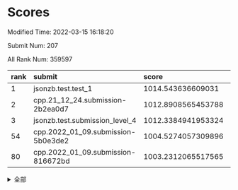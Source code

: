 # Scores

Modified Time: 2022-03-15 16:18:20

Submit Num: 207

All Rank Num: 359597

| rank |               submit               |       score        |       sigma        | pk_num |
| :--- | :--------------------------------- | :----------------- | :----------------- | :----- |
| 1    | jsonzb.test.test_1                 | 1014.543636609031  | 0.8267797178299113 | 6945   |
| 2    | cpp.21_12_24.submission-2b2ea0d7   | 1012.8908565453788 | 0.8018770300552196 | 6950   |
| 3    | jsonzb.test.submission_level_4     | 1012.3384941953324 | 0.7871914808647381 | 6944   |
| 54   | cpp.2022_01_09.submission-5b0e3de2 | 1004.5274057309896 | 0.7115175173045746 | 6949   |
| 80   | cpp.2022_01_09.submission-816672bd | 1003.2312065517565 | 0.7150424676708598 | 6947   |


<details>
<summary>全部</summary>

| rank |                 submit                 |       score        |       sigma        | pk_num |
| :--- | :------------------------------------- | :----------------- | :----------------- | :----- |
| 1    | jsonzb.test.test_1                     | 1014.543636609031  | 0.8267797178299113 | 6945   |
| 2    | cpp.21_12_24.submission-2b2ea0d7       | 1012.8908565453788 | 0.8018770300552196 | 6950   |
| 3    | jsonzb.test.submission_level_4         | 1012.3384941953324 | 0.7871914808647381 | 6944   |
| 4    | gobigger.level_3.submission_level_3_43 | 1012.1893927030986 | 0.7914686296594535 | 6947   |
| 5    | gobigger.level_3.submission_level_3_33 | 1011.8782359019874 | 0.7674790530581247 | 6952   |
| 6    | gobigger.level_3.submission_level_3_39 | 1011.5276663151559 | 0.7721965065552722 | 6954   |
| 7    | gobigger.level_3.submission_level_3_17 | 1011.3896464052783 | 0.7834836192592037 | 6947   |
| 8    | gobigger.level_3.submission_level_3_1  | 1011.2639151200373 | 0.7793717176168115 | 6951   |
| 9    | gobigger.level_3.submission_level_3_36 | 1011.205752983283  | 0.7745749357711027 | 6950   |
| 10   | gobigger.level_3.submission_level_3_31 | 1011.1765321747549 | 0.7717878112855078 | 6948   |
| 11   | gobigger.level_3.submission_level_3_49 | 1010.978550859558  | 0.7634018500929242 | 6952   |
| 12   | gobigger.level_3.submission_level_3_20 | 1010.8152935017905 | 0.7515582706563481 | 6950   |
| 13   | gobigger.level_3.submission_level_3_16 | 1010.7995058608358 | 0.7442195568455503 | 6945   |
| 14   | gobigger.level_3.submission_level_3_8  | 1010.7201515623594 | 0.7747610199729942 | 6951   |
| 15   | gobigger.level_3.submission_level_3_38 | 1010.6379087791332 | 0.7674506856449326 | 6950   |
| 16   | gobigger.level_3.submission_level_3_5  | 1010.6337020233508 | 0.8045871482449994 | 6949   |
| 17   | gobigger.level_3.submission_level_3_40 | 1010.6034767150143 | 0.763124941472562  | 6949   |
| 18   | gobigger.level_3.submission_level_3_48 | 1010.5784796238927 | 0.7555652467962075 | 6948   |
| 19   | gobigger.level_3.submission_level_3_6  | 1010.554913462842  | 0.7580765004194493 | 6948   |
| 20   | gobigger.level_3.submission_level_3_15 | 1010.54478488874   | 0.7638331433549077 | 6950   |
| 21   | gobigger.level_3.submission_level_3_22 | 1010.486065712002  | 0.7720237357649866 | 6948   |
| 22   | gobigger.level_3.submission_level_3_18 | 1010.4315915853374 | 0.7670226413607597 | 6951   |
| 23   | gobigger.level_3.submission_level_3_12 | 1010.4260368174271 | 0.7640846945078849 | 6950   |
| 24   | gobigger.level_3.submission_level_3_2  | 1010.2929183141206 | 0.7437483682850738 | 6948   |
| 25   | gobigger.level_3.submission_level_3_13 | 1010.2485277597632 | 0.7677394202556385 | 6955   |
| 26   | gobigger.level_3.submission_level_3_35 | 1010.2129120564002 | 0.745995518350003  | 6946   |
| 27   | gobigger.level_3.submission_level_3_14 | 1010.1375128649602 | 0.7381236921418192 | 6947   |
| 28   | gobigger.level_3.submission_level_3_3  | 1010.1351384839301 | 0.7449920523190565 | 6946   |
| 29   | gobigger.level_3.submission_level_3_42 | 1010.0923628099763 | 0.7478342773258342 | 6944   |
| 30   | gobigger.level_3.submission_level_3_24 | 1010.0841275263235 | 0.7621280312851887 | 6952   |
| 31   | gobigger.level_3.submission_level_3_4  | 1010.026673639884  | 0.7734887039897718 | 6945   |
| 32   | gobigger.level_3.submission_level_3_26 | 1010.0220218166895 | 0.7725240480823544 | 6947   |
| 33   | gobigger.level_3.submission_level_3_27 | 1009.9733711854843 | 0.7857844033685156 | 6948   |
| 34   | gobigger.level_3.submission_level_3_29 | 1009.8990039271904 | 0.7633131083964757 | 6948   |
| 35   | gobigger.level_3.submission_level_3_10 | 1009.8574825785452 | 0.73938110293601   | 6944   |
| 36   | gobigger.level_3.submission_level_3_47 | 1009.8001828831009 | 0.7559735108293364 | 6948   |
| 37   | gobigger.level_3.submission_level_3_9  | 1009.8000353536881 | 0.7546003950751304 | 6949   |
| 38   | gobigger.level_3.submission_level_3_45 | 1009.7892907245568 | 0.7689632131077386 | 6951   |
| 39   | gobigger.level_3.submission_level_3_34 | 1009.7688135955185 | 0.7855237741755285 | 6946   |
| 40   | gobigger.level_3.submission_level_3_44 | 1009.7540323254168 | 0.759111415731861  | 6952   |
| 41   | gobigger.level_3.submission_level_3_46 | 1009.6537576406455 | 0.7741611306558117 | 6948   |
| 42   | gobigger.level_3.submission_level_3_7  | 1009.5962971712885 | 0.7529279133529738 | 6948   |
| 43   | gobigger.level_3.submission_level_3_23 | 1009.5842968942352 | 0.7642759061743609 | 6950   |
| 44   | gobigger.level_3.submission_level_3_37 | 1009.4249573044052 | 0.7613067275558763 | 6949   |
| 45   | gobigger.level_3.submission_level_3_32 | 1009.3790877499038 | 0.7680123369953347 | 6949   |
| 46   | gobigger.level_3.submission_level_3_25 | 1009.2864231283257 | 0.7477027692978668 | 6950   |
| 47   | gobigger.level_3.submission_level_3_11 | 1009.2666362547731 | 0.7496673957912848 | 6949   |
| 48   | gobigger.level_3.submission_level_3_21 | 1009.2201192001797 | 0.757409867739301  | 6947   |
| 49   | gobigger.level_3.submission_level_3_41 | 1008.9213777966237 | 0.7640130063557529 | 6949   |
| 50   | gobigger.level_3.submission_level_3_30 | 1008.8943511564747 | 0.7590843338007153 | 6953   |
| 51   | gobigger.level_3.submission_level_3_28 | 1008.7383126668988 | 0.7446920841565795 | 6949   |
| 52   | gobigger.level_3.submission_level_3_0  | 1008.637302978985  | 0.7447909367962893 | 6952   |
| 53   | gobigger.level_3.submission_level_3_19 | 1008.0542685757061 | 0.737918770413604  | 6948   |
| 54   | cpp.2022_01_09.submission-5b0e3de2     | 1004.5274057309896 | 0.7115175173045746 | 6949   |
| 55   | gobigger.level_1.submission_level_1_13 | 1004.329319001859  | 0.7241527440261668 | 6948   |
| 56   | gobigger.level_1.submission_level_1_19 | 1004.0937336336523 | 0.7270078279156668 | 6945   |
| 57   | gobigger.level_1.submission_level_1_15 | 1004.0046484536925 | 0.7169408070202423 | 6953   |
| 58   | gobigger.level_1.submission_level_1_32 | 1003.9636526456503 | 0.730268374682637  | 6947   |
| 59   | gobigger.level_1.submission_level_1_43 | 1003.9087261645083 | 0.7108353443338042 | 6953   |
| 60   | gobigger.level_1.submission_level_1_29 | 1003.8930379453021 | 0.7167993705982527 | 6952   |
| 61   | gobigger.level_1.submission_level_1_37 | 1003.843180974824  | 0.7204810696475948 | 6950   |
| 62   | gobigger.level_1.submission_level_1_1  | 1003.8173200398953 | 0.7049767817961987 | 6949   |
| 63   | gobigger.level_1.submission_level_1_35 | 1003.8008776458169 | 0.7374180857384431 | 6948   |
| 64   | gobigger.level_1.submission_level_1_5  | 1003.768227583793  | 0.7180062141109073 | 6944   |
| 65   | gobigger.level_1.submission_level_1_21 | 1003.7425424760061 | 0.7139836401532369 | 6954   |
| 66   | gobigger.level_1.submission_level_1_18 | 1003.655041582482  | 0.7152512025897935 | 6950   |
| 67   | gobigger.level_1.submission_level_1_22 | 1003.6313525624658 | 0.7123246629511781 | 6947   |
| 68   | gobigger.level_1.submission_level_1_16 | 1003.5816385270376 | 0.7032733049901226 | 6950   |
| 69   | gobigger.level_1.submission_level_1_26 | 1003.5543631424956 | 0.711543438624461  | 6942   |
| 70   | gobigger.level_1.submission_level_1_17 | 1003.538114315194  | 0.7322326643778069 | 6950   |
| 71   | gobigger.level_1.submission_level_1_4  | 1003.5012770242929 | 0.7185439314638942 | 6949   |
| 72   | gobigger.level_1.submission_level_1_8  | 1003.4833853823716 | 0.7035918468776702 | 6948   |
| 73   | gobigger.level_1.submission_level_1_11 | 1003.3980228921389 | 0.709245889153548  | 6949   |
| 74   | gobigger.level_1.submission_level_1_20 | 1003.3550369795952 | 0.7106539465458077 | 6949   |
| 75   | gobigger.level_1.submission_level_1_40 | 1003.2874283750785 | 0.7180273815521949 | 6951   |
| 76   | gobigger.level_1.submission_level_1_9  | 1003.2757547375631 | 0.7173800058677359 | 6951   |
| 77   | gobigger.level_1.submission_level_1_44 | 1003.2751731830247 | 0.7051432363228376 | 6952   |
| 78   | gobigger.level_1.submission_level_1_34 | 1003.253206520669  | 0.7207581259642675 | 6945   |
| 79   | gobigger.level_1.submission_level_1_2  | 1003.2512547538796 | 0.7310733592679657 | 6952   |
| 80   | cpp.2022_01_09.submission-816672bd     | 1003.2312065517565 | 0.7150424676708598 | 6947   |
| 81   | gobigger.level_1.submission_level_1_31 | 1003.1978294051122 | 0.7143242517275414 | 6950   |
| 82   | gobigger.level_1.submission_level_1_38 | 1003.1892171155207 | 0.7106287749842581 | 6947   |
| 83   | gobigger.level_1.submission_level_1_42 | 1003.1139014362227 | 0.7177655961368067 | 6942   |
| 84   | gobigger.level_1.submission_level_1_14 | 1003.1037189638245 | 0.7118126756794566 | 6953   |
| 85   | gobigger.level_1.submission_level_1_45 | 1003.0923840480062 | 0.7127066920280607 | 6949   |
| 86   | gobigger.level_1.submission_level_1_48 | 1003.0844006487239 | 0.7077563453005927 | 6950   |
| 87   | gobigger.level_1.submission_level_1_7  | 1003.08391536331   | 0.724079541065195  | 6950   |
| 88   | gobigger.level_1.submission_level_1_27 | 1003.0331561803529 | 0.7177687612404976 | 6950   |
| 89   | gobigger.level_1.submission_level_1_6  | 1002.9930993838583 | 0.7192626481906365 | 6950   |
| 90   | gobigger.level_1.submission_level_1_25 | 1002.9314622476737 | 0.7121159618863435 | 6949   |
| 91   | gobigger.level_1.submission_level_1_24 | 1002.9254141779679 | 0.7088206335756514 | 6942   |
| 92   | gobigger.level_1.submission_level_1_39 | 1002.9251005981151 | 0.7114644482444719 | 6951   |
| 93   | gobigger.level_1.submission_level_1_23 | 1002.9002385585305 | 0.7108245830548736 | 6946   |
| 94   | gobigger.level_1.submission_level_1_30 | 1002.8626665296038 | 0.7174143140270979 | 6945   |
| 95   | gobigger.level_1.submission_level_1_0  | 1002.7552890839172 | 0.7099030633320561 | 6955   |
| 96   | gobigger.level_1.submission_level_1_41 | 1002.7229789863337 | 0.7254145884044002 | 6946   |
| 97   | gobigger.level_1.submission_level_1_36 | 1002.4946235931587 | 0.718376068117872  | 6954   |
| 98   | gobigger.level_1.submission_level_1_33 | 1002.4923447521469 | 0.7075915100632174 | 6952   |
| 99   | gobigger.level_1.submission_level_1_3  | 1002.3405180881731 | 0.7059279829886852 | 6948   |
| 100  | gobigger.level_1.submission_level_1_49 | 1002.3088583503344 | 0.7242266470833196 | 6950   |
| 101  | gobigger.level_1.submission_level_1_28 | 1002.2615679787334 | 0.7046376340631969 | 6946   |
| 102  | gobigger.level_1.submission_level_1_47 | 1002.2335088769513 | 0.705035225875139  | 6951   |
| 103  | gobigger.level_1.submission_level_1_46 | 1002.1990510967518 | 0.7193660282065902 | 6951   |
| 104  | gobigger.level_1.submission_level_1_10 | 1002.1981540806514 | 0.722543031406404  | 6951   |
| 105  | gobigger.level_1.submission_level_1_12 | 1002.1803260219847 | 0.7085698450544695 | 6940   |
| 106  | gobigger.random.submission_random_23   | 997.7355099043376  | 0.6983537250823506 | 6944   |
| 107  | gobigger.random.submission_random_48   | 997.6078803460672  | 0.7170300860312825 | 6952   |
| 108  | gobigger.random.submission_random_19   | 997.1189933634956  | 0.7046032504633213 | 6951   |
| 109  | gobigger.random.submission_random_27   | 997.0887709653632  | 0.7076319349143475 | 6954   |
| 110  | gobigger.random.submission_random_33   | 996.7722197468763  | 0.7084669470845758 | 6951   |
| 111  | gobigger.random.submission_random_20   | 996.7274757487734  | 0.706414639319475  | 6945   |
| 112  | gobigger.random.submission_random_9    | 996.688066913064   | 0.709400612054256  | 6946   |
| 113  | gobigger.random.submission_random_22   | 996.6502960613154  | 0.7169456179408885 | 6954   |
| 114  | gobigger.random.submission_random_34   | 996.5580245858728  | 0.715435195964324  | 6947   |
| 115  | gobigger.random.submission_random_6    | 996.4638426408897  | 0.7103527629181366 | 6951   |
| 116  | gobigger.random.submission_random_36   | 996.4140649664615  | 0.7084003277139445 | 6950   |
| 117  | gobigger.random.submission_random_29   | 996.3928434792357  | 0.7058837924751189 | 6948   |
| 118  | gobigger.random.submission_random_43   | 996.3363602173392  | 0.7143369440557661 | 6951   |
| 119  | gobigger.random.submission_random_17   | 996.2544799802193  | 0.7061353326548824 | 6946   |
| 120  | gobigger.random.submission_random_30   | 996.2461295594198  | 0.7234754996851592 | 6949   |
| 121  | gobigger.random.submission_random_25   | 996.2236947772433  | 0.7116230752379347 | 6948   |
| 122  | gobigger.random.submission_random_46   | 996.1467540614035  | 0.7075441689138855 | 6947   |
| 123  | gobigger.random.submission_random_21   | 996.117591214792   | 0.7200762795889418 | 6950   |
| 124  | gobigger.random.submission_random_15   | 996.0715451595302  | 0.711590217060132  | 6947   |
| 125  | gobigger.random.submission_random_49   | 996.0263804438317  | 0.7132636496915535 | 6951   |
| 126  | gobigger.random.submission_random_13   | 996.0256474722895  | 0.70948759703175   | 6947   |
| 127  | gobigger.random.submission_random_37   | 996.0152904384134  | 0.7049571681779325 | 6943   |
| 128  | gobigger.random.submission_random_4    | 995.9811229615267  | 0.7096411815232714 | 6946   |
| 129  | gobigger.random.submission_random_7    | 995.9703983587607  | 0.7170092915758638 | 6950   |
| 130  | gobigger.random.submission_random_10   | 995.9524487510024  | 0.7212162321056731 | 6945   |
| 131  | gobigger.random.submission_random_39   | 995.9457679393404  | 0.7085802338844286 | 6947   |
| 132  | gobigger.random.submission_random_41   | 995.9396970695     | 0.7134087700616859 | 6945   |
| 133  | gobigger.random.submission_random_3    | 995.9386422756702  | 0.6904406527349607 | 6948   |
| 134  | gobigger.random.submission_random_14   | 995.9200259881773  | 0.7005012461014468 | 6955   |
| 135  | gobigger.random.submission_random_0    | 995.8990245003895  | 0.7008892591229868 | 6953   |
| 136  | gobigger.random.submission_random_47   | 995.8923040000725  | 0.7038872138000022 | 6950   |
| 137  | gobigger.random.submission_random_31   | 995.8833096800762  | 0.7033036931937223 | 6948   |
| 138  | gobigger.random.submission_random_18   | 995.8337518174312  | 0.7130943316138649 | 6953   |
| 139  | gobigger.random.submission_random_42   | 995.7659709185883  | 0.6985602118562595 | 6951   |
| 140  | gobigger.random.submission_random_40   | 995.7592166660318  | 0.7105608687922254 | 6948   |
| 141  | gobigger.random.submission_random_8    | 995.7508190511011  | 0.7086526169322404 | 6951   |
| 142  | gobigger.random.submission_random_5    | 995.7458951811997  | 0.7111170812582386 | 6944   |
| 143  | gobigger.random.submission_random_26   | 995.7243316417076  | 0.7058906596997226 | 6944   |
| 144  | gobigger.random.submission_random_38   | 995.7097792082365  | 0.7071436941331886 | 6946   |
| 145  | gobigger.random.submission_random_44   | 995.7028837863178  | 0.7375243029550088 | 6948   |
| 146  | gobigger.random.submission_random_1    | 995.5743055472583  | 0.718303784565063  | 6946   |
| 147  | gobigger.random.submission_random_32   | 995.5006624392857  | 0.7343215932177634 | 6949   |
| 148  | gobigger.random.submission_random_24   | 995.4867347096024  | 0.7136388329057459 | 6949   |
| 149  | gobigger.random.submission_random_12   | 995.4490092004902  | 0.7134099519567777 | 6949   |
| 150  | gobigger.random.submission_random_35   | 995.3613820233551  | 0.7017546180512185 | 6946   |
| 151  | gobigger.random.submission_random_16   | 995.3372723683124  | 0.7166378545362331 | 6950   |
| 152  | gobigger.random.submission_random_11   | 995.2435720184626  | 0.7052895969271397 | 6948   |
| 153  | gobigger.random.submission_random_45   | 995.154481045038   | 0.7136901692000712 | 6954   |
| 154  | gobigger.random.submission_random_28   | 995.003306093952   | 0.7204169017876924 | 6946   |
| 155  | gobigger.level_2.submission_level_2_49 | 994.8478775944698  | 0.7388338958337402 | 6950   |
| 156  | gobigger.level_2.submission_level_2_41 | 994.7003466291031  | 0.719737194337284  | 6952   |
| 157  | gobigger.random.submission_random_2    | 994.6148439160575  | 0.7337383446541763 | 6943   |
| 158  | gobigger.level_2.submission_level_2_29 | 993.5279814713019  | 0.7323136158710485 | 6945   |
| 159  | gobigger.level_2.submission_level_2_33 | 993.4691846393555  | 0.725481451664829  | 6951   |
| 160  | gobigger.level_2.submission_level_2_28 | 993.1392376996754  | 0.7445244948762708 | 6951   |
| 161  | gobigger.level_2.submission_level_2_40 | 993.0178866411151  | 0.743293927677998  | 6949   |
| 162  | gobigger.level_2.submission_level_2_42 | 992.9202877359741  | 0.7529026703152114 | 6948   |
| 163  | gobigger.level_2.submission_level_2_10 | 992.8178320003767  | 0.7270268266264239 | 6946   |
| 164  | gobigger.level_2.submission_level_2_20 | 992.7870885047939  | 0.7373003349239706 | 6953   |
| 165  | gobigger.level_2.submission_level_2_34 | 992.7169452357824  | 0.7564681771134426 | 6947   |
| 166  | gobigger.level_2.submission_level_2_44 | 992.6317888248955  | 0.7534953359384524 | 6949   |
| 167  | gobigger.level_2.submission_level_2_9  | 992.614576612729   | 0.7455431910260488 | 6948   |
| 168  | gobigger.level_2.submission_level_2_47 | 992.6092754541419  | 0.7380938947400495 | 6953   |
| 169  | gobigger.level_2.submission_level_2_19 | 992.586835806366   | 0.7488342067305583 | 6947   |
| 170  | gobigger.level_2.submission_level_2_27 | 992.5553245912629  | 0.7513779185217897 | 6952   |
| 171  | gobigger.level_2.submission_level_2_2  | 992.4900830658435  | 0.75250821979165   | 6944   |
| 172  | gobigger.level_2.submission_level_2_22 | 992.4111026896288  | 0.7413566403938738 | 6951   |
| 173  | gobigger.level_2.submission_level_2_6  | 992.4057722539172  | 0.7580026502946716 | 6949   |
| 174  | gobigger.level_2.submission_level_2_46 | 992.4008224665665  | 0.7540056860114612 | 6945   |
| 175  | gobigger.level_2.submission_level_2_43 | 992.2420762431616  | 0.7533274316763272 | 6955   |
| 176  | gobigger.level_2.submission_level_2_23 | 992.1595482089635  | 0.7426925607447634 | 6951   |
| 177  | gobigger.level_2.submission_level_2_11 | 992.14139102809    | 0.7352069841709403 | 6945   |
| 178  | gobigger.level_2.submission_level_2_14 | 992.1223878591113  | 0.7387508481825504 | 6946   |
| 179  | gobigger.level_2.submission_level_2_36 | 992.0972787865259  | 0.7446843387264146 | 6947   |
| 180  | gobigger.level_2.submission_level_2_13 | 992.0416229941952  | 0.7416595666133825 | 6945   |
| 181  | gobigger.level_2.submission_level_2_45 | 991.9805419535618  | 0.7529862374383633 | 6950   |
| 182  | gobigger.level_2.submission_level_2_12 | 991.9705140157394  | 0.7559791182202531 | 6951   |
| 183  | gobigger.level_2.submission_level_2_16 | 991.9007446765746  | 0.7459843575824344 | 6943   |
| 184  | gobigger.level_2.submission_level_2_0  | 991.8590078977022  | 0.757376953866967  | 6948   |
| 185  | gobigger.level_2.submission_level_2_15 | 991.8338898595997  | 0.7476247976477564 | 6948   |
| 186  | gobigger.level_2.submission_level_2_7  | 991.7329079226616  | 0.7451398852431719 | 6948   |
| 187  | gobigger.level_2.submission_level_2_31 | 991.6033597196804  | 0.738572538697194  | 6946   |
| 188  | gobigger.level_2.submission_level_2_24 | 991.5974258051143  | 0.7416543085702181 | 6950   |
| 189  | gobigger.level_2.submission_level_2_30 | 991.461886733727   | 0.7383922034169919 | 6949   |
| 190  | gobigger.level_2.submission_level_2_17 | 991.4396333569034  | 0.7377624999376089 | 6947   |
| 191  | gobigger.level_2.submission_level_2_3  | 991.4288664113789  | 0.7436829003205677 | 6949   |
| 192  | gobigger.level_2.submission_level_2_18 | 991.2859858421573  | 0.7592514850442852 | 6948   |
| 193  | gobigger.level_2.submission_level_2_8  | 991.284090996597   | 0.7459366336769628 | 6950   |
| 194  | gobigger.level_2.submission_level_2_39 | 991.2297237487717  | 0.7659231924177828 | 6952   |
| 195  | gobigger.level_2.submission_level_2_38 | 991.2204113674725  | 0.7574280901811289 | 6948   |
| 196  | gobigger.level_2.submission_level_2_26 | 991.1690976885121  | 0.7445082910645521 | 6952   |
| 197  | gobigger.level_2.submission_level_2_1  | 991.1482475655635  | 0.7787988397251997 | 6948   |
| 198  | gobigger.level_2.submission_level_2_5  | 991.052411551375   | 0.7665735708064186 | 6943   |
| 199  | gobigger.level_2.submission_level_2_35 | 990.8274925905192  | 0.7592592598725195 | 6949   |
| 200  | gobigger.level_2.submission_level_2_4  | 990.7665811741339  | 0.7552782860359062 | 6951   |
| 201  | gobigger.level_2.submission_level_2_21 | 990.7331208567974  | 0.7832857367028523 | 6950   |
| 202  | gobigger.level_2.submission_level_2_32 | 990.6920335650227  | 0.7642319820383576 | 6948   |
| 203  | gobigger.level_2.submission_level_2_37 | 990.48907286886    | 0.786964340965983  | 6949   |
| 204  | gobigger.level_2.submission_level_2_25 | 990.4611825380974  | 0.7713228504875694 | 6949   |
| 205  | gobigger.level_2.submission_level_2_48 | 990.193673061147   | 0.7542418757307575 | 6952   |
| 206  | gobigger.none.submission_none_0        | 979.5233377815993  | 1.2300623007872522 | 6952   |
| 207  | gobigger.none.submission_none_1        | 974.6142385491319  | 1.5775176534359125 | 6950   |

</details>